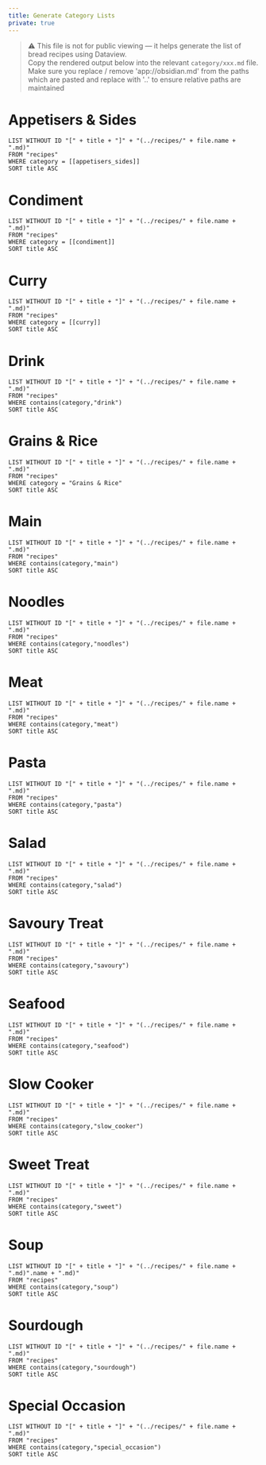 ```yaml
---
title: Generate Category Lists
private: true
---
```


> ⚠️ This file is not for public viewing — it helps generate the list of bread recipes using Dataview.  
> Copy the rendered output below into the relevant `category/xxx.md` file. 
> Make sure you replace / remove 'app://obsidian.md' from the paths which are pasted and replace with '..' to ensure relative paths are maintained


# Appetisers & Sides

```dataview
LIST WITHOUT ID "[" + title + "]" + "(../recipes/" + file.name + ".md)"
FROM "recipes"
WHERE category = [[appetisers_sides]]
SORT title ASC
```

# Condiment

```dataview
LIST WITHOUT ID "[" + title + "]" + "(../recipes/" + file.name + ".md)"
FROM "recipes"
WHERE category = [[condiment]]
SORT title ASC
```

# Curry

```dataview
LIST WITHOUT ID "[" + title + "]" + "(../recipes/" + file.name + ".md)"
FROM "recipes"
WHERE category = [[curry]]
SORT title ASC
```

# Drink

```dataview
LIST WITHOUT ID "[" + title + "]" + "(../recipes/" + file.name + ".md)"
FROM "recipes"
WHERE contains(category,"drink")
SORT title ASC
```

# Grains & Rice

```dataview
LIST WITHOUT ID "[" + title + "]" + "(../recipes/" + file.name + ".md)"
FROM "recipes"
WHERE category = "Grains & Rice"
SORT title ASC
```

# Main

```dataview
LIST WITHOUT ID "[" + title + "]" + "(../recipes/" + file.name + ".md)"
FROM "recipes"
WHERE contains(category,"main")
SORT title ASC
```

# Noodles

```dataview
LIST WITHOUT ID "[" + title + "]" + "(../recipes/" + file.name + ".md)"
FROM "recipes"
WHERE contains(category,"noodles")
SORT title ASC
```

# Meat

```dataview
LIST WITHOUT ID "[" + title + "]" + "(../recipes/" + file.name + ".md)"
FROM "recipes"
WHERE contains(category,"meat")
SORT title ASC
```

# Pasta

```dataview
LIST WITHOUT ID "[" + title + "]" + "(../recipes/" + file.name + ".md)"
FROM "recipes"
WHERE contains(category,"pasta")
SORT title ASC
```

# Salad

```dataview
LIST WITHOUT ID "[" + title + "]" + "(../recipes/" + file.name + ".md)"
FROM "recipes"
WHERE contains(category,"salad")
SORT title ASC
```

# Savoury Treat

```dataview
LIST WITHOUT ID "[" + title + "]" + "(../recipes/" + file.name + ".md)"
FROM "recipes"
WHERE contains(category,"savoury")
SORT title ASC
```

# Seafood

```dataview
LIST WITHOUT ID "[" + title + "]" + "(../recipes/" + file.name + ".md)"
FROM "recipes"
WHERE contains(category,"seafood")
SORT title ASC
```

# Slow Cooker

```dataview
LIST WITHOUT ID "[" + title + "]" + "(../recipes/" + file.name + ".md)"
FROM "recipes"
WHERE contains(category,"slow_cooker")
SORT title ASC
```

# Sweet Treat

```dataview
LIST WITHOUT ID "[" + title + "]" + "(../recipes/" + file.name + ".md)"
FROM "recipes"
WHERE contains(category,"sweet")
SORT title ASC
```

# Soup

```dataview
LIST WITHOUT ID "[" + title + "]" + "(../recipes/" + file.name + ".md)".name + ".md)"
FROM "recipes"
WHERE contains(category,"soup")
SORT title ASC
```

# Sourdough

```dataview
LIST WITHOUT ID "[" + title + "]" + "(../recipes/" + file.name + ".md)"
FROM "recipes"
WHERE contains(category,"sourdough")
SORT title ASC
```

# Special Occasion

```dataview
LIST WITHOUT ID "[" + title + "]" + "(../recipes/" + file.name + ".md)"
FROM "recipes"
WHERE contains(category,"special_occasion")
SORT title ASC
```
